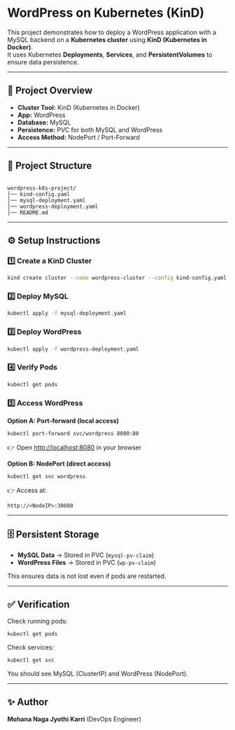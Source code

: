 # WordPress on Kubernetes (KinD)

This project demonstrates how to deploy a WordPress application with a MySQL backend on a **Kubernetes cluster** using **KinD (Kubernetes in Docker)**.  
It uses Kubernetes **Deployments**, **Services**, and **PersistentVolumes** to ensure data persistence.

---

## 🚀 Project Overview
- **Cluster Tool:** KinD (Kubernetes in Docker)
- **App:** WordPress
- **Database:** MySQL
- **Persistence:** PVC for both MySQL and WordPress
- **Access Method:** NodePort / Port-Forward

---

## 📂 Project Structure


```

wordpress-k8s-project/
│── kind-config.yaml
│── mysql-deployment.yaml
│── wordpress-deployment.yaml
│── README.md

````

---

## ⚙️ Setup Instructions

### 1️⃣ Create a KinD Cluster
```bash
kind create cluster --name wordpress-cluster --config kind-config.yaml
````

### 2️⃣ Deploy MySQL

```bash
kubectl apply -f mysql-deployment.yaml
```

### 3️⃣ Deploy WordPress

```bash
kubectl apply -f wordpress-deployment.yaml
```

### 4️⃣ Verify Pods

```bash
kubectl get pods
```

### 5️⃣ Access WordPress

**Option A: Port-forward (local access)**

```bash
kubectl port-forward svc/wordpress 8080:80
```

👉 Open [http://localhost:8080](http://localhost:8080) in your browser

**Option B: NodePort (direct access)**

```bash
kubectl get svc wordpress
```

👉 Access at:

```
http://<NodeIP>:30080
```

---

## 🗄️ Persistent Storage

* **MySQL Data** → Stored in PVC (`mysql-pv-claim`)
* **WordPress Files** → Stored in PVC (`wp-pv-claim`)

This ensures data is not lost even if pods are restarted.

---

## ✅ Verification

Check running pods:

```bash
kubectl get pods
```

Check services:

```bash
kubectl get svc
```

You should see MySQL (ClusterIP) and WordPress (NodePort).

---

## ✨ Author

**Mohana Naga Jyothi Karri** (DevOps Engineer)

